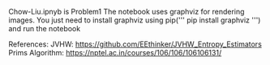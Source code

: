 Chow-Liu.ipnyb is Problem1
The notebook uses graphviz for rendering images.
You just need to install graphviz using pip(''' pip install graphviz ''') and run the notebook

References:
JVHW: https://github.com/EEthinker/JVHW_Entropy_Estimators
Prims Algorithm: https://nptel.ac.in/courses/106/106/106106131/
